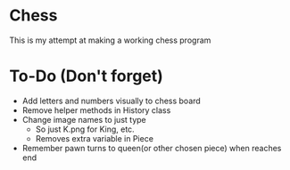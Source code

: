 # Chess
This is my attempt at making a working chess program

# To-Do (Don't forget)
- Add letters and numbers visually to chess board
- Remove helper methods in History class
- Change image names to just type
	- So just K.png for King, etc.
	- Removes extra variable in Piece
- Remember pawn turns to queen(or other chosen piece) when reaches end
